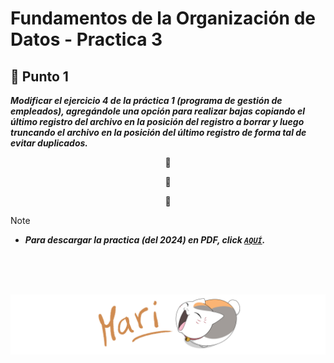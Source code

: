 # Fundamentos de la Organización de Datos - Practica 3

## 🔵 Punto 1

***Modificar el ejercicio 4 de la práctica 1 (programa de gestión de empleados),
agregándole una opción para realizar bajas copiando el último registro del archivo en
la posición del registro a borrar y luego truncando el archivo en la posición del último
registro de forma tal de evitar duplicados.***

<p align=center>🔵</p>
<p align=center>🔵</p>
<p align=center>🔵</p>


>[!NOTE]
>
> * ***Para descargar la practica (del 2024) en PDF, click [<code>AQUÍ</code>](https://drive.google.com/file/d/1SQitB1Q9bsS3azl4tFKMQryw7hZCEiFR/view?usp=sharing).***


<br>
<br>
<br>


<p><img align="center" src="https://github.com/Marimari2342/Marimari2342/blob/main/firmagith.png" alt="marigit"/></p>